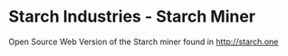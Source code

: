 # Starch Industries - Starch Miner
Open Source Web Version of the Starch miner found in http://starch.one
